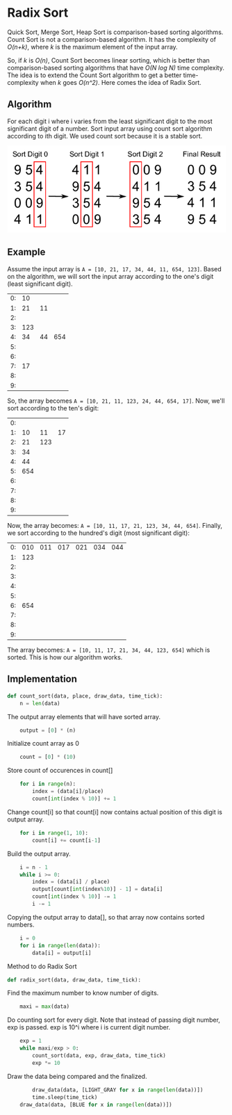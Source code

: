 # Radix Sort

Quick Sort, Merge Sort, Heap Sort is comparison-based sorting algorithms. Count Sort is not a comparison-based algorithm. It has the complexity of *O(n+k)*, where *k* is the maximum element of the input array. 

So, if *k* is *O(n)*, Count Sort becomes linear sorting, which is better than comparison-based sorting algorithms that have *O(N log N)* time complexity. The idea is to extend the Count Sort algorithm to get a better time-complexity when *k* goes *O(n^2)*. Here comes the idea of Radix Sort.

## Algorithm

For each digit i where i varies from the least significant digit to the most significant digit of a number. Sort input array using count sort algorithm according to ith digit. We used count sort because it is a stable sort.

<p align="center">
    <img src="../images/radix_sort.png" />
</p>

## Example

Assume the input array is `A = [10, 21, 17, 34, 44, 11, 654, 123]`. Based on the algorithm, we will sort the input array according to the one's digit (least significant digit).

|||||
|---|---|---|---|
|0:|10|
|1:|21|11|
|2:|
|3:|123|
|4:|34|44|654|
|5:|
|6:|
|7:|17|
|8:|
|9:|

So, the array becomes `A = [10, 21, 11, 123, 24, 44, 654, 17]`. Now, we'll sort according to the ten's digit:

|||||
|---|---|---|---|
|0:|
|1:|10|11|17|
|2:|21|123|
|3:|34|
|4:|44|
|5:|654|
|6:|
|7:|
|8:|
|9:|

Now, the array becomes: `A = [10, 11, 17, 21, 123, 34, 44, 654]`. Finally, we sort according to the hundred's digit (most significant digit):

||||||||
|---|---|---|---|---|---|---|
|0:|010|011|017|021|034|044|
|1:|123|
|2:|
|3:|
|4:|
|5:|
|6:|654|
|7:|
|8:|
|9:|

The array becomes: `A = [10, 11, 17, 21, 34, 44, 123, 654]` which is sorted. This is how our algorithm works.


## Implementation

```python
def count_sort(data, place, draw_data, time_tick):
    n = len(data)
```

The output array elements that will have sorted array.
```python
    output = [0] * (n)
```

Initialize count array as 0
```python
    count = [0] * (10)
```

Store count of occurences in count[]
```python
    for i in range(n):
        index = (data[i]/place)
        count[int(index % 10)] += 1
```

Change count[i] so that count[i] now contains actual position of this digit is output array. 
```python
    for i in range(1, 10):
        count[i] += count[i-1]
```

Build the output array.
```python
    i = n - 1
    while i >= 0:
        index = (data[i] / place)
        output[count[int(index%10)] - 1] = data[i]
        count[int(index % 10)] -= 1
        i -= 1
```

Copying the output array to data[], so that array now contains sorted numbers.
```python
    i = 0
    for i in range(len(data)):
        data[i] = output[i]
```

Method to do Radix Sort
```python
def radix_sort(data, draw_data, time_tick):
```

Find the maximum number to know number of digits.
```python
    maxi = max(data)
```

Do counting sort for every digit. Note that instead of passing digit number, exp is passed. exp is 10^i where i is current digit number. 
```python
    exp = 1
    while maxi/exp > 0:
        count_sort(data, exp, draw_data, time_tick)
        exp *= 10
```

Draw the data being compared and the finalized.
```python
        draw_data(data, [LIGHT_GRAY for x in range(len(data))])
        time.sleep(time_tick)
    draw_data(data, [BLUE for x in range(len(data))])
```

